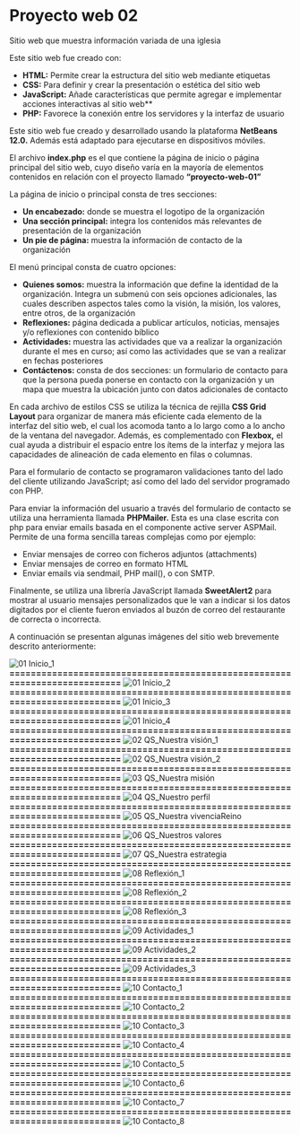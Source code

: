 # Proyecto web 02
Sitio web que muestra información variada de una iglesia

Este sitio web fue creado con:
- **HTML:**	Permite crear la estructura del sitio web mediante etiquetas
- **CSS:**	Para definir y crear la presentación o estética del sitio web
- **JavaScript:**	Añade características que permite agregar e implementar acciones interactivas al sitio web**
- **PHP:**	Favorece la conexión entre los servidores y la interfaz de usuario

Este sitio web fue creado y desarrollado usando la plataforma **NetBeans 12.0.** Además está adaptado para ejecutarse en dispositivos móviles.

El archivo **index.php** es el que contiene la página de inicio o página principal del sitio web, cuyo diseño varía en la mayoría de elementos contenidos en relación con el proyecto llamado **“proyecto-web-01”**

La página de inicio o principal consta de tres secciones: 
- **Un encabezado:**	donde se muestra el logotipo de la organización
- **Una sección principal:**	integra los contenidos más relevantes de presentación de la organización 
- **Un pie de página:** 	muestra la información de contacto de la organización

El menú principal consta de cuatro opciones: 
- **Quienes somos:**	muestra la información que define la identidad de la organización. Integra un submenú con seis opciones adicionales, las cuales describen aspectos tales como la visión, la misión, los valores, entre otros, de la organización
- **Reflexiones:**	página dedicada a publicar artículos, noticias, mensajes y/o reflexiones con contenido bíblico
- **Actividades:**	muestra las actividades que va a realizar la organización durante el mes en curso; así como las actividades que se van a realizar en fechas posteriores 
- **Contáctenos:**	consta de dos secciones: un formulario de contacto para que la persona pueda ponerse en contacto con la organización y un mapa que muestra la ubicación junto con datos adicionales de contacto

En cada archivo de estilos CSS se utiliza la técnica de rejilla **CSS Grid Layout** para organizar de manera más eficiente cada elemento de la interfaz del sitio web, el cual los acomoda tanto a lo largo como a lo ancho de la ventana del navegador. Además, es complementado con **Flexbox,** el cual ayuda a distribuir el espacio entre los ítems de la interfaz y mejora las capacidades de alineación de cada elemento en filas o columnas.

Para el formulario de contacto se programaron validaciones tanto del lado del cliente utilizando JavaScript; así como del lado del servidor programado con PHP.

Para enviar la información del usuario a través del formulario de contacto se utiliza una herramienta  llamada **PHPMailer.** Esta es una clase escrita con php para enviar emails basada en el componente active server ASPMail. Permite de una forma sencilla tareas complejas como por ejemplo:
- Enviar mensajes de correo con ficheros adjuntos (attachments) 
- Enviar mensajes de correo en formato HTML 
- Enviar emails via sendmail, PHP mail(), o con SMTP.

Finalmente, se utiliza una librería JavaScript llamada **SweetAlert2** para mostrar al usuario mensajes personalizados que le van a indicar si los datos digitados por el cliente fueron enviados al buzón de correo del restaurante de  correcta o incorrecta.

A continuación se presentan algunas imágenes del sitio web brevemente descrito anteriormente:

![01  Inicio_1](https://github.com/misproyectosweb/proyecto-web-02/assets/98922137/a841571b-e332-4bf1-806a-4b4e31a61a84)
**==========================================================================**
![01  Inicio_2](https://github.com/misproyectosweb/proyecto-web-02/assets/98922137/8ea63202-6f74-4e73-a461-98a82670a04f)
**==========================================================================**
![01  Inicio_3](https://github.com/misproyectosweb/proyecto-web-02/assets/98922137/0c2c5490-4071-418c-8a48-70cf02873707)
**==========================================================================**
![01  Inicio_4](https://github.com/misproyectosweb/proyecto-web-02/assets/98922137/647216d9-6c9a-4499-9bef-7d98d9614546)
**==========================================================================**
![02  QS_Nuestra visión_1](https://github.com/misproyectosweb/proyecto-web-02/assets/98922137/6469c2fd-a4fa-4ea1-8173-18e834a9c441)
**==========================================================================**
![02  QS_Nuestra visión_2](https://github.com/misproyectosweb/proyecto-web-02/assets/98922137/6e49613e-9a90-4317-be20-ea967c05a8b6)
**==========================================================================**
![03  QS_Nuestra misión](https://github.com/misproyectosweb/proyecto-web-02/assets/98922137/4589e523-d857-4ae9-9d29-0888c0b27378)
**==========================================================================**
![04  QS_Nuestro perfil](https://github.com/misproyectosweb/proyecto-web-02/assets/98922137/c5264cf2-775a-4d9e-b529-5f5c1c4f5b57)
**==========================================================================**
![05  QS_Nuestra vivenciaReino](https://github.com/misproyectosweb/proyecto-web-02/assets/98922137/3b11b932-0fa6-4c6b-9570-3818cb7b8f6b)
**==========================================================================**
![06  QS_Nuestros valores](https://github.com/misproyectosweb/proyecto-web-02/assets/98922137/72bc1def-ce7f-41a2-b79b-015d2d5af2ed)
**==========================================================================**
![07  QS_Nuestra estrategia](https://github.com/misproyectosweb/proyecto-web-02/assets/98922137/282a1366-ec80-426e-81b3-6b324c9c3f46)
**==========================================================================**
![08  Reflexión_1](https://github.com/misproyectosweb/proyecto-web-02/assets/98922137/68a6a5c0-ba99-445c-bd77-7a4a63e0ec85)
**==========================================================================**
![08  Reflexión_2](https://github.com/misproyectosweb/proyecto-web-02/assets/98922137/1a5f3cef-1a1b-4b63-9157-cd46610ae1fe)
**==========================================================================**
![08  Reflexión_3](https://github.com/misproyectosweb/proyecto-web-02/assets/98922137/5afdc973-ff51-4b8d-89f3-b9c9f9b7a4ac)
**==========================================================================**
![09  Actividades_1](https://github.com/misproyectosweb/proyecto-web-02/assets/98922137/57cc3839-8954-48a3-8672-7fd851765bed)
**==========================================================================**
![09  Actividades_2](https://github.com/misproyectosweb/proyecto-web-02/assets/98922137/5f04af51-d187-4bef-9131-27e40bc71b95)
**==========================================================================**
![09  Actividades_3](https://github.com/misproyectosweb/proyecto-web-02/assets/98922137/97184d5b-ed26-4a59-988b-f3e9123d87b5)
**==========================================================================**
![10  Contacto_1](https://github.com/misproyectosweb/proyecto-web-02/assets/98922137/d28b75d9-0ec0-47cf-8cd8-3db01f313ae7)
**==========================================================================**
![10  Contacto_2](https://github.com/misproyectosweb/proyecto-web-02/assets/98922137/bbb02474-ae94-4370-bcf2-2b4cf3db6a84)
**==========================================================================**
![10  Contacto_3](https://github.com/misproyectosweb/proyecto-web-02/assets/98922137/73d8a8cd-1ee4-4e73-b3a3-b03eafb170b5)
**==========================================================================**
![10  Contacto_4](https://github.com/misproyectosweb/proyecto-web-02/assets/98922137/dc19561e-3cc1-4fa8-a587-8b546ebcd5b7)
**==========================================================================**
![10  Contacto_5](https://github.com/misproyectosweb/proyecto-web-02/assets/98922137/4372e520-e57f-4e0e-8fe7-d93a22dea092)
**==========================================================================**
![10  Contacto_6](https://github.com/misproyectosweb/proyecto-web-02/assets/98922137/fc7e9a09-971d-48ed-aca8-6d73b64c2a81)
**==========================================================================**
![10  Contacto_7](https://github.com/misproyectosweb/proyecto-web-02/assets/98922137/a1064966-a9c8-42fb-8c8b-0ef8e82ff905)
**==========================================================================**
![10  Contacto_8](https://github.com/misproyectosweb/proyecto-web-02/assets/98922137/93e49c2d-8d13-4450-92b4-392d44cf1bf7)
